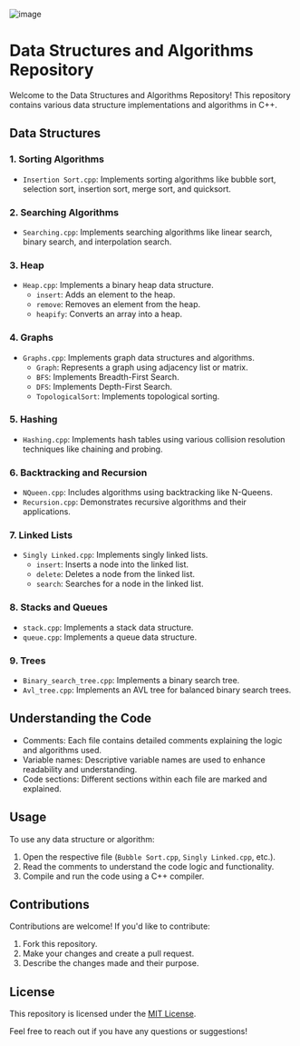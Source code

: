 ![image](https://github.com/completelyblank/Data_Structures/assets/105001837/cbb66073-fcda-4cc0-9fd2-dbd94dbec0e8)



# Data Structures and Algorithms Repository

Welcome to the Data Structures and Algorithms Repository! This repository contains various data structure implementations and algorithms in C++.

## Data Structures

### 1. Sorting Algorithms
- `Insertion Sort.cpp`: Implements sorting algorithms like bubble sort, selection sort, insertion sort, merge sort, and quicksort.

### 2. Searching Algorithms
- `Searching.cpp`: Implements searching algorithms like linear search, binary search, and interpolation search.

### 3. Heap
- `Heap.cpp`: Implements a binary heap data structure.
  - `insert`: Adds an element to the heap.
  - `remove`: Removes an element from the heap.
  - `heapify`: Converts an array into a heap.

### 4. Graphs
- `Graphs.cpp`: Implements graph data structures and algorithms.
  - `Graph`: Represents a graph using adjacency list or matrix.
  - `BFS`: Implements Breadth-First Search.
  - `DFS`: Implements Depth-First Search.
  - `TopologicalSort`: Implements topological sorting.

### 5. Hashing
- `Hashing.cpp`: Implements hash tables using various collision resolution techniques like chaining and probing.

### 6. Backtracking and Recursion
- `NQueen.cpp`: Includes algorithms using backtracking like N-Queens.
- `Recursion.cpp`: Demonstrates recursive algorithms and their applications.

### 7. Linked Lists
- `Singly Linked.cpp`: Implements singly linked lists.
  - `insert`: Inserts a node into the linked list.
  - `delete`: Deletes a node from the linked list.
  - `search`: Searches for a node in the linked list.

### 8. Stacks and Queues
- `stack.cpp`: Implements a stack data structure.
- `queue.cpp`: Implements a queue data structure.

### 9. Trees
- `Binary_search_tree.cpp`: Implements a binary search tree.
- `Avl_tree.cpp`: Implements an AVL tree for balanced binary search trees.

## Understanding the Code

- Comments: Each file contains detailed comments explaining the logic and algorithms used.
- Variable names: Descriptive variable names are used to enhance readability and understanding.
- Code sections: Different sections within each file are marked and explained.

## Usage

To use any data structure or algorithm:
1. Open the respective file (`Bubble Sort.cpp`, `Singly Linked.cpp`, etc.).
2. Read the comments to understand the code logic and functionality.
3. Compile and run the code using a C++ compiler.

## Contributions

Contributions are welcome! If you'd like to contribute:
1. Fork this repository.
2. Make your changes and create a pull request.
3. Describe the changes made and their purpose.

## License

This repository is licensed under the [MIT License](LICENSE).

Feel free to reach out if you have any questions or suggestions!
